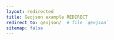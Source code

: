 ```yaml
---
layout: redirected
title: Geojson example REDIRECT
redirect_to: geojson/  # file `geojson`
sitemap: false
---
```

